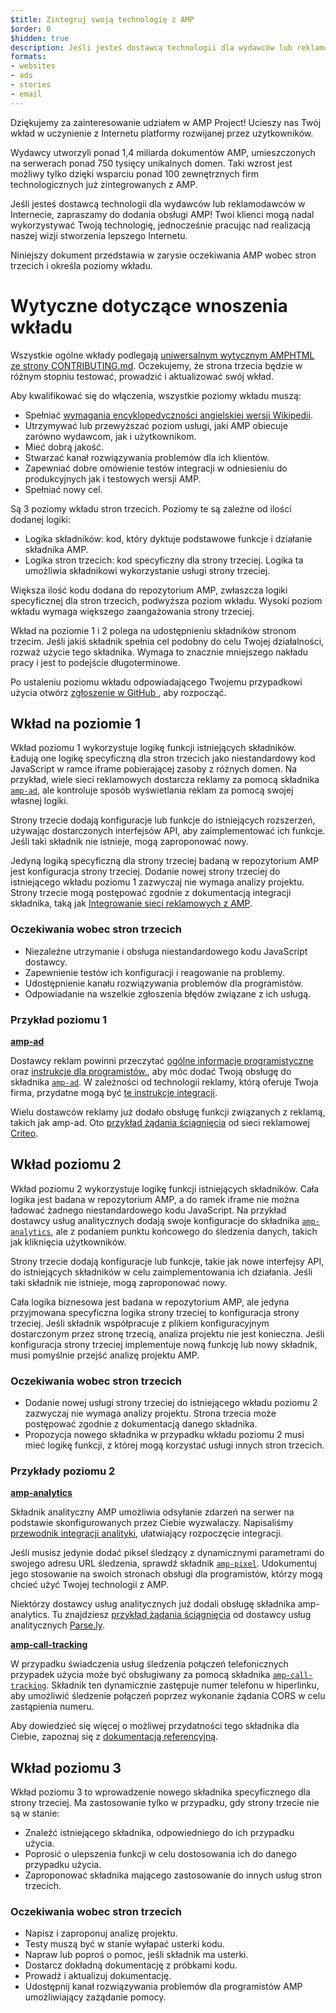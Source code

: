 ```yaml
---
$title: Zintegruj swoją technologię z AMP
$order: 0
$hidden: true
description: Jeśli jesteś dostawcą technologii dla wydawców lub reklamodawców w Internecie, zachęcamy do dodania obsługi AMP, aby Twoi klienci mogli nadal wykorzystywać Twoją technologię i ...
formats:
- websites
- ads
- stories
- email
---
```


Dziękujemy za zainteresowanie udziałem w AMP Project! Ucieszy nas Twój wkład w uczynienie z Internetu platformy rozwijanej przez użytkowników.

Wydawcy utworzyli ponad 1,4 miliarda dokumentów AMP, umieszczonych na serwerach ponad 750 tysięcy unikalnych domen. Taki wzrost jest możliwy tylko dzięki wsparciu ponad 100 zewnętrznych firm technologicznych już zintegrowanych z AMP.

Jeśli jesteś dostawcą technologii dla wydawców lub reklamodawców w Internecie, zapraszamy do dodania obsługi AMP! Twoi klienci mogą nadal wykorzystywać Twoją technologię, jednocześnie pracując nad realizacją naszej wizji stworzenia lepszego Internetu.

Niniejszy dokument przedstawia w zarysie oczekiwania AMP wobec stron trzecich i określa poziomy wkładu.

# Wytyczne dotyczące wnoszenia wkładu

Wszystkie ogólne wkłady podlegają [uniwersalnym wytycznym AMPHTML ze strony CONTRIBUTING.md](https://github.com/ampproject/amphtml/blob/master/CONTRIBUTING.md). Oczekujemy, że strona trzecia będzie w różnym stopniu testować, prowadzić i aktualizować swój wkład.

Aby kwalifikować się do włączenia, wszystkie poziomy wkładu muszą:

- Spełniać [wymagania encyklopedyczności angielskiej wersji Wikipedii](https://en.wikipedia.org/wiki/Wikipedia:Notability).
- Utrzymywać lub przewyższać poziom usługi, jaki AMP obiecuje zarówno wydawcom, jak i użytkownikom.
- Mieć dobrą jakość.
- Stwarzać kanał rozwiązywania problemów dla ich klientów.
- Zapewniać dobre omówienie testów integracji w odniesieniu do produkcyjnych jak i testowych wersji AMP.
- Spełniać nowy cel.

Są 3 poziomy wkładu stron trzecich. Poziomy te są zależne od ilości dodanej logiki:

- Logika składników: kod, który dyktuje podstawowe funkcje i działanie składnika AMP.
- Logika stron trzecich: kod specyficzny dla strony trzeciej. Logika ta umożliwia składnikowi wykorzystanie usługi strony trzeciej.

Większa ilość kodu dodana do repozytorium AMP, zwłaszcza logiki specyficznej dla stron trzecich, podwyższa poziom wkładu. Wysoki poziom wkładu wymaga większego zaangażowania strony trzeciej.

Wkład na poziomie 1 i 2 polega na udostępnieniu składników stronom trzecim. Jeśli jakiś składnik spełnia cel podobny do celu Twojej działalności, rozważ użycie tego składnika. Wymaga to znacznie mniejszego nakładu pracy i jest to podejście długoterminowe.

Po ustaleniu poziomu wkładu odpowiadającego Twojemu przypadkowi użycia otwórz [zgłoszenie w GitHub ](https://github.com/ampproject/amphtml/issues/new), aby rozpocząć.

## Wkład na poziomie 1

Wkład poziomu 1 wykorzystuje logikę funkcji istniejących składników. Ładują one logikę specyficzną dla stron trzecich jako niestandardowy kod JavaScript w ramce iframe pobierającej zasoby z różnych domen. Na przykład, wiele sieci reklamowych dostarcza reklamy za pomocą składnika [`amp-ad`](../../../components/reference/amp-ad.md), ale kontroluje sposób wyświetlania reklam za pomocą swojej własnej logiki.

Strony trzecie dodają konfiguracje lub funkcje do istniejących rozszerzeń, używając dostarczonych interfejsów API, aby zaimplementować ich funkcje. Jeśli taki składnik nie istnieje, mogą zaproponować nowy.

Jedyną logiką specyficzną dla strony trzeciej badaną w repozytorium AMP jest konfiguracja strony trzeciej. Dodanie nowej strony trzeciej do istniejącego wkładu poziomu 1 zazwyczaj nie wymaga analizy projektu. Strony trzecie mogą postępować zgodnie z dokumentacją integracji składnika, taką jak [Integrowanie sieci reklamowych z AMP](https://github.com/ampproject/amphtml/blob/master/ads/README.md).

### Oczekiwania wobec stron trzecich

- Niezależne utrzymanie i obsługa niestandardowego kodu JavaScript dostawcy.
- Zapewnienie testów ich konfiguracji i reagowanie na problemy.
- Udostępnienie kanału rozwiązywania problemów dla programistów.
- Odpowiadanie na wszelkie zgłoszenia błędów związane z ich usługą.

### Przykład poziomu 1

[**amp-ad**](../../../components/reference/amp-ad.md)

Dostawcy reklam powinni przeczytać [ogólne informacje programistyczne](https://github.com/ampproject/amphtml/tree/master/ads#overview) oraz [instrukcje dla programistów.](https://github.com/ampproject/amphtml/tree/master/ads#developer-guidelines-for-a-pull-request), aby móc dodać Twoją obsługę do składnika [`amp-ad`](../../../components/reference/amp-ad.md). W zależności od technologii reklamy, którą oferuje Twoja firma, przydatne mogą być [te instrukcje integracji](/content/amp-dev/documentation/guides-and-tutorials/contribute/vendor-contributions/ad-integration-guide.md?format=ads).

Wielu dostawców reklamy już dodało obsługę funkcji związanych z reklamą, takich jak amp-ad. Oto [przykład żądania ściągnięcia](https://github.com/ampproject/amphtml/pull/2299) od sieci reklamowej [Criteo](https://github.com/ampproject/amphtml/blob/master/ads/criteo.md).

## Wkład poziomu 2

Wkład poziomu 2 wykorzystuje logikę funkcji istniejących składników. Cała logika jest badana w repozytorium AMP, a do ramek iframe nie można ładować żadnego niestandardowego kodu JavaScript. Na przykład dostawcy usług analitycznych dodają swoje konfiguracje do składnika [`amp-analytics`](../../../components/reference/amp-analytics.md), ale z podaniem punktu końcowego do śledzenia danych, takich jak kliknięcia użytkowników.

Strony trzecie dodają konfiguracje lub funkcje, takie jak nowe interfejsy API, do istniejących składników w celu zaimplementowania ich działania. Jeśli taki składnik nie istnieje, mogą zaproponować nowy.

Cała logika biznesowa jest badana w repozytorium AMP, ale jedyna przyjmowana specyficzna logika strony trzeciej to konfiguracja strony trzeciej. Jeśli składnik współpracuje z plikiem konfiguracyjnym dostarczonym przez stronę trzecią, analiza projektu nie jest konieczna. Jeśli konfiguracja strony trzeciej implementuje nową funkcję lub nowy składnik, musi pomyślnie przejść analizę projektu AMP.

### Oczekiwania wobec stron trzecich

- Dodanie nowej usługi strony trzeciej do istniejącego wkładu poziomu 2 zazwyczaj nie wymaga analizy projektu. Strona trzecia może postępować zgodnie z dokumentacją danego składnika.
- Propozycja nowego składnika w przypadku wkładu poziomu 2 musi mieć logikę funkcji, z której mogą korzystać usługi innych stron trzecich.

### Przykłady poziomu 2

[**amp-analytics**](../../../components/reference/amp-analytics.md)

Składnik analityczny AMP umożliwia odsyłanie zdarzeń na serwer na podstawie skonfigurowanych przez Ciebie wyzwalaczy. Napisaliśmy [przewodnik integracji analityki](../../optimize-measure/configure-analytics/index.md), ułatwiający rozpoczęcie integracji.

Jeśli musisz jedynie dodać piksel śledzący z dynamicznymi parametrami do swojego adresu URL śledzenia, sprawdź składnik [`amp-pixel`](../../../components/reference/amp-pixel.md). Udokumentuj jego stosowanie na swoich stronach obsługi dla programistów, którzy mogą chcieć użyć Twojej technologii z AMP.

Niektórzy dostawcy usług analitycznych już dodali obsługę składnika amp-analytics. Tu znajdziesz [przykład żądania ściągnięcia](https://github.com/ampproject/amphtml/pull/1595) od dostawcy usług analitycznych [Parse.ly](https://www.parsely.com/help/integration/google-amp/).

[**amp-call-tracking**](../../../components/reference/amp-call-tracking.md)

W przypadku świadczenia usług śledzenia połączeń telefonicznych przypadek użycia może być obsługiwany za pomocą składnika [`amp-call-tracking`](../../../components/reference/amp-call-tracking.md). Składnik ten dynamicznie zastępuje numer telefonu w hiperlinku, aby umożliwić śledzenie połączeń poprzez wykonanie żądania CORS w celu zastąpienia numeru.

Aby dowiedzieć się więcej o możliwej przydatności tego składnika dla Ciebie, zapoznaj się z [dokumentacją referencyjną](../../../components/reference/amp-call-tracking.md).

## Wkład poziomu 3

Wkład poziomu 3 to wprowadzenie nowego składnika specyficznego dla strony trzeciej. Ma zastosowanie tylko w przypadku, gdy strony trzecie nie są w stanie:

- Znaleźć istniejącego składnika, odpowiedniego do ich przypadku użycia.
- Poprosić o ulepszenia funkcji w celu dostosowania ich do danego przypadku użycia.
- Zaproponować składnika mającego zastosowanie do innych usług stron trzecich.

### Oczekiwania wobec stron trzecich

- Napisz i zaproponuj analizę projektu.
- Testy muszą być w stanie wyłapać usterki kodu.
- Napraw lub poproś o pomoc, jeśli składnik ma usterki.
- Dostarcz dokładną dokumentację z próbkami kodu.
- Prowadź i aktualizuj dokumentację.
- Udostępnij kanał rozwiązywania problemów dla programistów AMP umożliwiający zażądanie pomocy.
